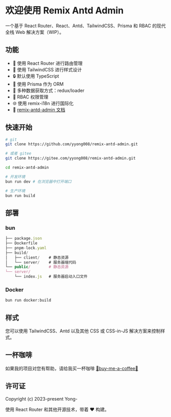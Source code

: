 # 欢迎使用 Remix Antd Admin

一个基于 React Router、React、Antd、TailwindCSS、Prisma 和 RBAC 的现代全栈 Web 解决方案（WIP）。

## 功能

- 🚀 使用 React Router 进行路由管理
- 🎉 使用 TailwindCSS 进行样式设计
- 🔒 默认使用 TypeScript
- 📖 使用 Prisma 作为 ORM
- 🔄 多种数据获取方式：redux/loader
- 🔐 RBAC 权限管理
- 🌐 使用 remix-i18n 进行国际化
- 📖 [remix-antd-admin 文档](https://remix-antd-admin-docs.vercel.app/)

## 快速开始

```sh
# git
git clone https://github.com/yyong008/remix-antd-admin.git

# 或者 gitee
git clone https://gitee.com/yyong008/remix-antd-admin.git

cd remix-antd-admin

# 开发环境
bun run dev # 在浏览器中打开端口

# 生产环境
bun run build
```

## 部署

### bun

```ts
├── package.json
├── Dockerfile
├── pnpm-lock.yaml
├── build/
│   ├── client/    # 静态资源
│   └── server/    # 服务器端代码
└── public/        # 静态资源
└── server/
    └── index.js   # 服务器启动入口文件
```

### Docker

```sh
bun run docker:build
```

## 样式

您可以使用 TailwindCSS、Antd 以及其他 CSS 或 CSS-in-JS 解决方案来控制样式。

## 一杯咖啡

如果我的项目对您有帮助，请给我买一杯咖啡 [💌buy-me-a-coffee💌](https://github.com/yyong008/buy-me-a-coffee)

## 许可证

Copyright (c) 2023-present Yong-

使用 React Router 和其他开源技术，带着 ❤️ 构建。
